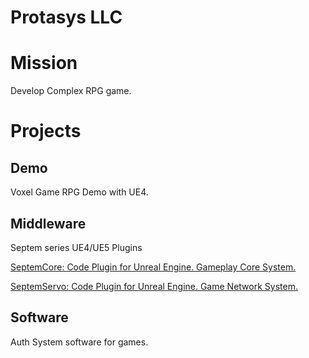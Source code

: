 # Protasys LLC

# Mission

Develop Complex RPG game.

# Projects

## Demo

Voxel Game RPG Demo with UE4.

## Middleware

Septem series UE4/UE5 Plugins

[SeptemCore: Code Plugin for Unreal Engine. Gameplay Core System.](https://github.com/sikkey/SeptemCore)

[SeptemServo: Code Plugin for Unreal Engine. Game Network System.](https://github.com/sikkey/SeptemServo)

## Software

Auth System software for games.